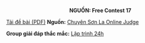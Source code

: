 **<center>NGUỒN: Free Contest 17</center>**

[Tải đề bài (PDF)](/statements/2121/PENGUINS.pdf)
**Nguồn:** [Chuyên Sơn La Online Judge](http://csloj.ddns.net/)

**Group giải đáp thắc mắc:** [Lập trình 24h](https://www.facebook.com/groups/1386904321519984)